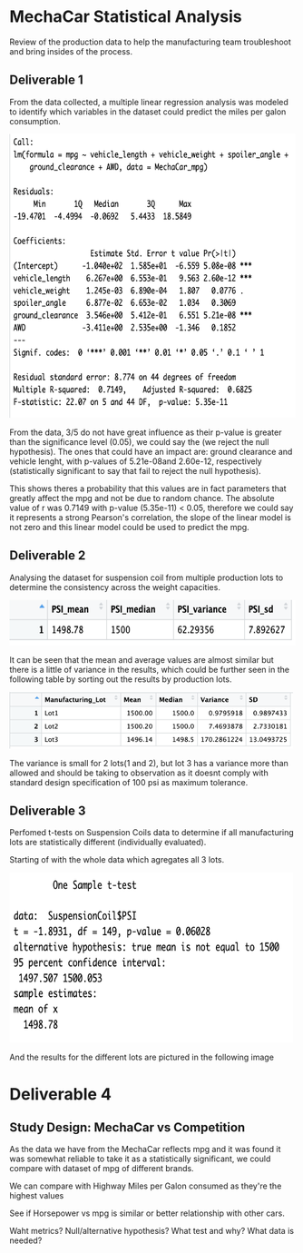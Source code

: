 # MechaCar Statistical Analysis

Review of the production data to help the manufacturing team troubleshoot and bring insides of the process. 

## Deliverable 1

From the data collected, a multiple linear regression analysis was modeled to identify which variables in the dataset could predict the miles per galon consumption. 

<img src='/Resources/M16_Deliverable1.png' height=500px width=700px>

From the data, 3/5 do not have great influence as their p-value is greater than the significance level (0.05), we could say the (we reject the null hypothesis). The ones that could have an impact are: ground clearance and vehicle lenght, with p-values of 5.21e-08and 2.60e-12, respectively (statistically significant to say that fail to reject the null hypothesis). 

This shows theres a probability that this values are in fact parameters that greatly affect the mpg and not be due to random chance. The absolute value of r was 0.7149 with p-value (5.35e-11) < 0.05, therefore we could say it represents a strong Pearson's correlation, the slope of the linear model is not zero and this linear model could be used to predict the mpg.


## Deliverable 2 

Analysing the dataset for suspension coil from multiple production lots to determine the consistency across the weight capacities. 

<img src='/Resources/M16_Deliverable2_1.png' height=80px width=600px>

It can be seen that the mean and average values are almost similar but there is a little of variance in the results, which could be further seen in the following table by sorting out the results by production lots. 

<img src='/Resources/M16_Deliverable2_2.png' height=100px width=500px>

The variance is small for 2 lots(1 and 2), but lot 3 has a variance more than allowed and should be taking to observation as it doesnt comply with standard design specification of 100 psi as maximum tolerance.

## Deliverable 3

Perfomed t-tests on Suspension Coils data to determine if all manufacturing lots are statistically different (individually evaluated). 

Starting of with the whole data which agregates all 3 lots.

<img src='/Resources/M16_Deliverable3.png' height=300px width=500px>

And the results for the different lots are pictured in the following image 


# Deliverable 4

## Study Design: MechaCar vs Competition

As the data we have from the MechaCar reflects mpg and it was found it was somewhat reliable to take it as a statistically significant, we could compare with dataset of mpg of different brands.

We can compare with Highway Miles per Galon consumed as they're the 
highest values 

See if Horsepower vs mpg is similar or better relationship with other cars. 

Waht metrics?
Null/alternative hypothesis?
What test and why?
What data is needed?




